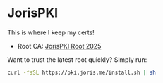 # JorisPKI

This is where I keep my certs!

- Root CA: [JorisPKI Root 2025](certs/jorispki-2025-root.crt)

Want to trust the latest root quickly? Simply run:
```bash
curl -fsSL https://pki.joris.me/install.sh | sh
```
